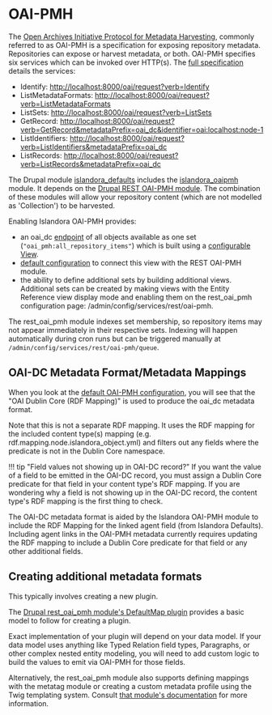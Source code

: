 # OAI-PMH

The [Open Archives Initiative Protocol for Metadata Harvesting](https://www.openarchives.org/pmh/), commonly referred to as OAI-PMH is a specification for exposing repository metadata. Repositories can expose or harvest metadata, or both. OAI-PMH specifies six services which can be invoked over HTTP(s). The [full specification](http://www.openarchives.org/OAI/openarchivesprotocol.html) details the services:

- Identify: [http://localhost:8000/oai/request?verb=Identify](http://localhost:8000/oai/request?verb=Identify)
- ListMetadataFormats: [http://localhost:8000/oai/request?verb=ListMetadataFormats](http://localhost:8000/oai/request?verb=ListMetadataFormats)
- ListSets: [http://localhost:8000/oai/request?verb=ListSets](http://localhost:8000/oai/request?verb=ListSets)
- GetRecord: [http://localhost:8000/oai/request?verb=GetRecord&metadataPrefix=oai_dc&identifier=oai:localhost:node-1](http://localhost:8000/oai/request?verb=GetRecord&metadataPrefix=oai_dc&identifier=oai:localhost:node-1)
- ListIdentifiers: [http://localhost:8000/oai/request?verb=ListIdentifiers&metadataPrefix=oai_dc](http://localhost:8000/oai/request?verb=ListIdentifiers&metadataPrefix=oai_dc)
- ListRecords: [http://localhost:8000/oai/request?verb=ListRecords&metadataPrefix=oai_dc](http://localhost:8000/oai/request?verb=ListRecords&metadataPrefix=oai_dc)

The Drupal module [islandora_defaults](https://github.com/Islandora/islandora_defaults) includes the [islandora_oaipmh](https://github.com/Islandora/islandora_defaults/tree/8.x-1.x/modules/islandora_oaipmh) module. It depends on the [Drupal REST OAI-PMH module](https://www.drupal.org/project/rest_oai_pmh). The combination of these modules will allow your repository content (which are not modelled as 'Collection') to be harvested.

Enabling Islandora OAI-PMH provides:

- an oai_dc [endpoint](http://localhost:8000/oai/request?verb=ListRecords&metadataPrefix=oai_dc) of all objects available as one set (`"oai_pmh:all_repository_items"`) which is built using a [configurable View](http://localhost:8000/admin/structure/views/view/oai_pmh).
- [default configuration](http://localhost:8000/admin/config/services/rest/oai-pmh) to connect this view with the REST OAI-PMH module.
- the ability to define additional sets by building additional views. Additional sets can be created by making views with the Entity Reference view display mode and enabling them on the rest_oai_pmh configuration page: /admin/config/services/rest/oai-pmh.

The rest_oai_pmh module indexes set membership, so repository items may not appear immediately in their respective sets. Indexing will happen automatically during cron runs but can be triggered manually at `/admin/config/services/rest/oai-pmh/queue`.

## OAI-DC Metadata Format/Metadata Mappings
When you look at the [default OAI-PMH configuration](http://localhost:8000/admin/config/services/rest/oai-pmh), you will see that the "OAI Dublin Core (RDF Mapping)" is used to produce the oai_dc metadata format. 

Note that this is not a separate RDF mapping. It uses the RDF mapping for the included content type(s) mapping (e.g. rdf.mapping.node.islandora_object.yml) and filters out any fields where the predicate is not in the Dublin Core namespace.

!!! tip "Field values not showing up in OAI-DC record?"
    If you want the value of a field to be emitted in the OAI-DC record, you must assign a Dublin Core predicate for that field in your content type's RDF mapping. If you are wondering why a field is not showing up in the OAI-DC record, the content type's RDF mapping is the first thing to check. 

The OAI-DC metadata format is aided by the Islandora OAI-PMH module to include the RDF Mapping for the linked agent field (from Islandora Defaults). Including agent links in the OAI-PMH metadata currently requires updating the RDF mapping to include a Dublin Core predicate for that field or any other additional fields.

## Creating additional metadata formats
This typically involves creating a new plugin.

The [Drupal rest_oai_pmh module's DefaultMap plugin](https://git.drupalcode.org/project/rest_oai_pmh/-/blob/2.0.x/src/Plugin/OaiMetadataMap/DefaultMap.php) provides a basic model to follow for creating a plugin. 

Exact implementation of your plugin will depend on your data model. If your data model uses anything like Typed Relation field types, Paragraphs, or other complex nested entity modeling, you will need to add custom logic to build the values to emit via OAI-PMH for those fields.

Alternatively, the rest_oai_pmh module also supports defining mappings with the metatag module or creating a custom metadata profile using the Twig templating system. Consult [that module's documentation](https://www.drupal.org/project/rest_oai_pmh) for more information.
